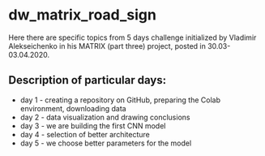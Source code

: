 # dw_matrix_road_sign

Here there are specific topics from 5 days challenge initialized by Vladimir Alekseichenko
in his MATRIX (part three) project, posted in 30.03-03.04.2020.

## Description of particular days:

* day 1 - creating a repository on GitHub, preparing the Colab environment, downloading data
* day 2 - data visualization and drawing conclusions
* day 3 - we are building the first CNN model
* day 4 - selection of better architecture
* day 5 - we choose better parameters for the model
